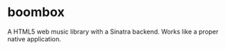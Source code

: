 boombox
=======

A HTML5 web music library with a Sinatra backend. Works like a proper native application.